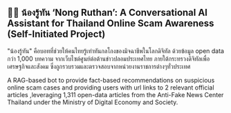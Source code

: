 ## 👦🏻 น้องรู้ทัน ‘Nong Ruthan’: A Conversational AI Assistant for Thailand Online Scam Awareness (Self-Initiated Project)

"น้องรู้ทัน" คือบอทที่ช่วยให้คนไทยรู้เท่าทันกลโกงของมิจฉาชีพในโลกดิจิทัล ด้วยข้อมูล open data กว่า 1,000 บทความ จากเว็บไซต์ศูนย์ต่อต้านข่าวปลอมประเทศไทย ภายใต้กระทรวงดิจิทัลเพื่อเศรษฐกิจและสังคม ซึ่งถูกรวบรวมและตรวจสอบจากหน่วยงานราชการต่างๆทั่วประเทศ

A RAG-based bot to provide fact-based recommendations on suspicious online scam cases and providing users with url links to 2 relevant official articles
,leveraging 1,311 open-data articles from the Anti-Fake News Center Thailand under the Ministry of Digital Economy and Society.


